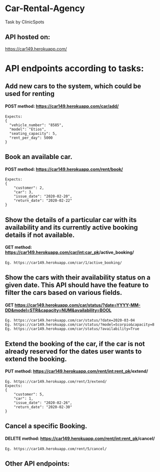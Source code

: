 # Car-Rental-Agency
Task by ClinicSpots

## API hosted on:
https://car149.herokuapp.com/


# API endpoints according to tasks:

## Add new cars to the system, which could be used for renting
#### POST method: https://car149.herokuapp.com/car/add/
    Expects:
    {
      "vehicle_number": "8585",
      "model": "Etios",
      "seating_capacity": 5,
      "rent_per_day": 5000
    }

## Book an available car.
#### POST method: https://car149.herokuapp.com/rent/book/
    Expects:
    {
        "customer": 2,
        "car": 3,
        "issue_date": "2020-02-20",
        "return_date": "2020-02-22"
    }
    
## Show the details of a particular car with its availability and its currently active booking details if not available.
#### GET method: https://car149.herokuapp.com/car/<int:car_pk>/active_booking/
    Eg. https://car149.herokuapp.com/car/1/active_booking/
      
## Show the cars with their availability status on a given date. This API should have the feature to filter the cars based on various fields.
#### GET https://car149.herokuapp.com/car/status/?date=YYYY-MM-DD&model=STR&capacity=NUM&availability=BOOL
    Eg. https://car149.herokuapp.com/car/status/?date=2020-03-04
    Eg. https://car149.herokuapp.com/car/status/?model=Scorpio&capacity=8
    Eg. https://car149.herokuapp.com/car/status/?availability=True
         
## Extend the booking of the car, if the car is not already reserved for the dates user wants to extend the booking.
#### PUT method: https://car149.herokuapp.com/rent/<int:rent_pk>/extend/</i>
    Eg. https://car149.herokuapp.com/rent/3/extend/
    Expects:
    {
        "customer": 5,
        "car": 1,
        "issue_date": "2020-02-26",
        "return_date": "2020-02-30"
    }

## Cancel a specific Booking.
#### DELETE method: https://car149.herokuapp.com/rent/<int:rent_pk>/cancel/
    Eg. https://car149.herokuapp.com/rent/5/cancel/


## Other API endpoints:



